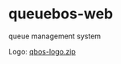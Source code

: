 # queuebos-web
queue management system

Logo: [qbos-logo.zip](https://github.com/phisoft/queuebos-web/files/12842437/qbos-logo.zip)
